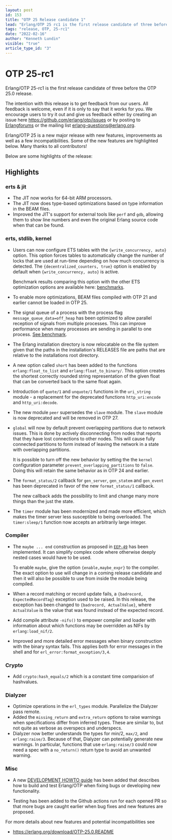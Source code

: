 ```yaml
---
layout: post
id: 153
title: "OTP 25 Release candidate 1"
lead: "Erlang/OTP 25 rc1 is the first release candidate of three before the OTP 25.0 release."
tags: "release, OTP, 25-rc1"
date: "2022-02-16"
author: "Kenneth Lundin"
visible: "true"
article_type_id: "3"
---
```

# OTP 25-rc1 

Erlang/OTP 25-rc1 is the first release candidate of three before the OTP 25.0 release. 

The intention with this release is to get feedback from our users. All feedback is welcome, even if it is only to say that it works for you.
We encourage users to try it out and give us feedback either by creating an issue here https://github.com/erlang/otp/issues or by posting to [Erlangforums](https://erlangforums.com) or the mailing list erlang-questions@erlang.org.

Erlang/OTP 25 is a new major release with new features, improvements as well as a few incompatibilities. Some of the new features are highlighted below.
Many thanks to all contributors!

Below are some highlights of the release:

## Highlights

### erts & jit
- The JIT now works for 64-bit ARM processors.
- The JIT now does type-based optimizations based on type
  information in the BEAM files.
- Improved the JIT's support for external tools like `perf`
  and `gdb`, allowing them to show line numbers and even
  the original Erlang source code when that can be found.

### erts, stdlib, kernel
- Users can now configure ETS tables with the
  `{write_concurrency, auto}` option. This option forces
  tables to automatically change the number of locks that
  are used at run-time depending on how much concurrency
  is detected. The `{decentralized_counters, true}` option
  is enabled by default when `{write_concurrency, auto}` is
  active.

  Benchmark results comparing this option with the other
  ETS optimization options are available here:
  [benchmarks](http://winsh.me/bench/ets_config_locks/ets_bench_result_lock_config.html).

- To enable more optimizations, BEAM files compiled with
  OTP 21 and earlier cannot be loaded in OTP 25.

- The signal queue of a process with
  the process flag `message_queue_data=off_heap` has been optimized to
  allow parallel reception of signals from multiple processes.
  This can improve performance when many processes are sending in parallel to
  one process. [See benchmark](http://winsh.me/bench/erlang_sig_q/sigq_bench_result.html).

- The Erlang installation directory is now relocatable on
  the file system given that the paths in the
  installation's RELEASES file are paths that are
  relative to the installations root directory. 
- A new option called `short` has been added to the
  functions `erlang:float_to_list` and
  `erlang:float_to_binary/`. This option creates the
  shortest correctly rounded string representation of the
  given float that can be converted back to the same
  float again.
- Introduction of `quote/1` and `unquote/1` functions in
  the `uri_string` module - a replacement for the deprecated functions `http_uri:encode`
  and `http_uri:decode`.
- The new module `peer` supersedes the `slave` module. The
  `slave` module is now deprecated and will be removed in OTP 27.

- `global` will now by default prevent
  overlapping partitions due to network issues. This is done by
  actively disconnecting from nodes that reports that
  they have lost connections to other nodes. This will
  cause fully connected partitions to form instead of
  leaving the network in a state with overlapping
  partitions.

  It is possible to turn off the new behavior by setting the
  the `kernel` configuration parameter `prevent_overlapping_partitions` to `false`.
  Doing this will retain the same behavior as in OTP 24 and earlier.

- The `format_status/2` callback for `gen_server`, `gen_statem`
               and `gen_event` has been deprecated in favor of the new
               `format_status/1` callback.

  The new callback adds the possibility to limit and
  change many more things than the just the state.

- The `timer` module has been modernized and made more
  efficient, which makes the timer server less
  susceptible to being overloaded. The `timer:sleep/1`
  function now accepts an arbitrarily large integer.


### Compiler
- The `maybe ... end` construction as proposed in [`EEP-49`](https://www.erlang.org/eeps/eep-0049)
  has been implemented. It can simplify complex code
  where otherwise deeply nested cases would have to be
  used.

  To enable `maybe`, give the option `{enable,maybe_expr}` to
  the compiler. The exact option to use will change in a coming release candidate and then it will also be possible to
  use from inside the module being compiled.

- When a record matching or record update fails, a
  `{badrecord, ExpectedRecordTag}` exception used to be
  raised. In this release, the exception has been changed
  to `{badrecord, ActualValue}`, where `ActualValue` is the
  value that was found instead of the expected record.

- Add compile attribute `-nifs()` to empower compiler and loader with
  information about which functions may be overridden as NIFs by `erlang:load_nif/2`.

- Improved and more detailed error messages when binary construction with the
  binary syntax fails.
  This applies both for error messages in the shell and for
  `erl_error:format_exception/3,4`.

### Crypto
- Add `crypto:hash_equals/2` which is a constant time comparision of hashvalues.

### Dialyzer
- Optimize operations in the `erl_types` module. Parallelize the Dialyzer pass remote.
- Added the `missing_return` and `extra_return` options to
  raise warnings when specifications differ from inferred
  types. These are similar to, but not quite as verbose
  as overspecs and underspecs.
- Dialyzer now better understands the types for min/2,
  `max/2`, and `erlang:raise/3`. Because of that, Dialyzer
  can potentially generate new warnings. In particular,
  functions that use `erlang:raise/3` could now need a spec
  with a `no_return()` return type to avoid an unwanted
  warning.
  
### Misc
- A new [DEVELOPMENT HOWTO guide](https://github.com/erlang/otp/blob/master/HOWTO/DEVELOPMENT.md) has been added that
  describes how to build and test Erlang/OTP when fixing
  bugs or developing new functionality.
  
- Testing has been
  added to the Github actions run for each opened PR so
  that more bugs are caught earlier when bug fixes and
  new features are proposed.


For more details about new features and potential incompatibilities see
- https://erlang.org/download/OTP-25.0.README
